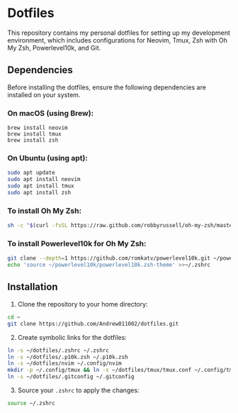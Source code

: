 # Dotfiles

This repository contains my personal dotfiles for setting up my development environment, which includes configurations for Neovim, Tmux, Zsh with Oh My Zsh, Powerlevel10k, and Git.

## Dependencies

Before installing the dotfiles, ensure the following dependencies are installed on your system.

### On macOS (using Brew):

```
brew install neovim
brew install tmux
brew install zsh
```

### On Ubuntu (using apt):
```bash
sudo apt update
sudo apt install neovim
sudo apt install tmux
sudo apt install zsh
```

### To install Oh My Zsh:
```bash
sh -c "$(curl -fsSL https://raw.github.com/robbyrussell/oh-my-zsh/master/tools/install.sh)"
```

### To install Powerlevel10k for Oh My Zsh:
```bash
git clone --depth=1 https://github.com/romkatv/powerlevel10k.git ~/powerlevel10k
echo 'source ~/powerlevel10k/powerlevel10k.zsh-theme' >>~/.zshrc
```

## Installation

1. Clone the repository to your home directory:

```bash
cd ~
git clone https://github.com/Andrew011002/dotfiles.git
```

2. Create symbolic links for the dotfiles:
```bash
ln -s ~/dotfiles/.zshrc ~/.zshrc
ln -s ~/dotfiles/.p10k.zsh ~/.p10k.zsh
ln -s ~/dotfiles/nvim ~/.config/nvim
mkdir -p ~/.config/tmux && ln -s ~/dotfiles/tmux/tmux.conf ~/.config/tmux/tmux.conf
ln -s ~/dotfiles/.gitconfig ~/.gitconfig
```

3. Source your `.zshrc` to apply the changes:
```bash
source ~/.zshrc
```

